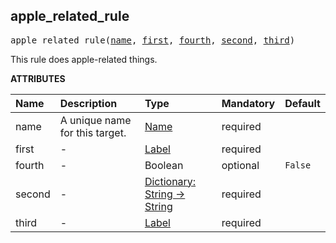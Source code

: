 <!-- Generated with Stardoc: http://skydoc.bazel.build -->



<a id="apple_related_rule"></a>

## apple_related_rule

<pre>
apple_related_rule(<a href="#apple_related_rule-name">name</a>, <a href="#apple_related_rule-first">first</a>, <a href="#apple_related_rule-fourth">fourth</a>, <a href="#apple_related_rule-second">second</a>, <a href="#apple_related_rule-third">third</a>)
</pre>

This rule does apple-related things.

**ATTRIBUTES**


| Name  | Description | Type | Mandatory | Default |
| :------------- | :------------- | :------------- | :------------- | :------------- |
| <a id="apple_related_rule-name"></a>name |  A unique name for this target.   | <a href="https://bazel.build/concepts/labels#target-names">Name</a> | required |  |
| <a id="apple_related_rule-first"></a>first |  -   | <a href="https://bazel.build/concepts/labels">Label</a> | required |  |
| <a id="apple_related_rule-fourth"></a>fourth |  -   | Boolean | optional | <code>False</code> |
| <a id="apple_related_rule-second"></a>second |  -   | <a href="https://bazel.build/rules/lib/dict">Dictionary: String -> String</a> | required |  |
| <a id="apple_related_rule-third"></a>third |  -   | <a href="https://bazel.build/concepts/labels">Label</a> | required |  |


